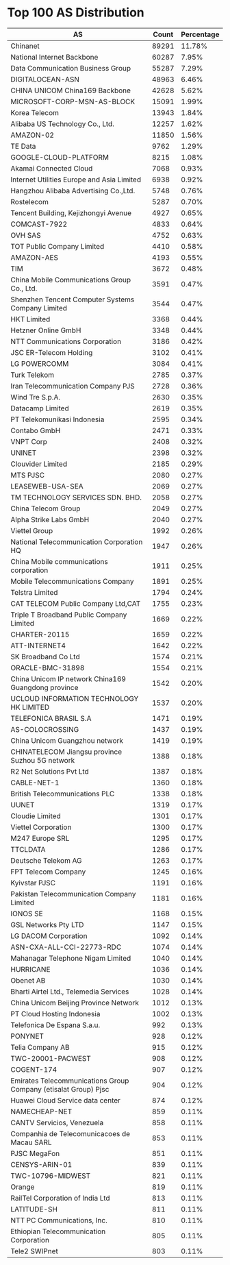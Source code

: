 # Top 100 AS Distribution
| AS | Count | Percentage |
|----|----|----|
| Chinanet | 89291 | 11.78% |
| National Internet Backbone | 60287 | 7.95% |
| Data Communication Business Group | 55287 | 7.29% |
| DIGITALOCEAN-ASN | 48963 | 6.46% |
| CHINA UNICOM China169 Backbone | 42628 | 5.62% |
| MICROSOFT-CORP-MSN-AS-BLOCK | 15091 | 1.99% |
| Korea Telecom | 13943 | 1.84% |
| Alibaba US Technology Co., Ltd. | 12257 | 1.62% |
| AMAZON-02 | 11850 | 1.56% |
| TE Data | 9762 | 1.29% |
| GOOGLE-CLOUD-PLATFORM | 8215 | 1.08% |
| Akamai Connected Cloud | 7068 | 0.93% |
| Internet Utilities Europe and Asia Limited | 6938 | 0.92% |
| Hangzhou Alibaba Advertising Co.,Ltd. | 5748 | 0.76% |
| Rostelecom | 5287 | 0.70% |
| Tencent Building, Kejizhongyi Avenue | 4927 | 0.65% |
| COMCAST-7922 | 4833 | 0.64% |
| OVH SAS | 4752 | 0.63% |
| TOT Public Company Limited | 4410 | 0.58% |
| AMAZON-AES | 4193 | 0.55% |
| TIM | 3672 | 0.48% |
| China Mobile Communications Group Co., Ltd. | 3591 | 0.47% |
| Shenzhen Tencent Computer Systems Company Limited | 3544 | 0.47% |
| HKT Limited | 3368 | 0.44% |
| Hetzner Online GmbH | 3348 | 0.44% |
| NTT Communications Corporation | 3186 | 0.42% |
| JSC ER-Telecom Holding | 3102 | 0.41% |
| LG POWERCOMM | 3084 | 0.41% |
| Turk Telekom | 2785 | 0.37% |
| Iran Telecommunication Company PJS | 2728 | 0.36% |
| Wind Tre S.p.A. | 2630 | 0.35% |
| Datacamp Limited | 2619 | 0.35% |
| PT Telekomunikasi Indonesia | 2595 | 0.34% |
| Contabo GmbH | 2471 | 0.33% |
| VNPT Corp | 2408 | 0.32% |
| UNINET | 2398 | 0.32% |
| Clouvider Limited | 2185 | 0.29% |
| MTS PJSC | 2080 | 0.27% |
| LEASEWEB-USA-SEA | 2069 | 0.27% |
| TM TECHNOLOGY SERVICES SDN. BHD. | 2058 | 0.27% |
| China Telecom Group | 2049 | 0.27% |
| Alpha Strike Labs GmbH | 2040 | 0.27% |
| Viettel Group | 1992 | 0.26% |
| National Telecommunication Corporation HQ | 1947 | 0.26% |
| China Mobile communications corporation | 1911 | 0.25% |
| Mobile Telecommunications Company | 1891 | 0.25% |
| Telstra Limited | 1794 | 0.24% |
| CAT TELECOM Public Company Ltd,CAT | 1755 | 0.23% |
| Triple T Broadband Public Company Limited | 1669 | 0.22% |
| CHARTER-20115 | 1659 | 0.22% |
| ATT-INTERNET4 | 1642 | 0.22% |
| SK Broadband Co Ltd | 1574 | 0.21% |
| ORACLE-BMC-31898 | 1554 | 0.21% |
| China Unicom IP network China169 Guangdong province | 1542 | 0.20% |
| UCLOUD INFORMATION TECHNOLOGY HK LIMITED | 1537 | 0.20% |
| TELEFONICA BRASIL S.A | 1471 | 0.19% |
| AS-COLOCROSSING | 1437 | 0.19% |
| China Unicom Guangzhou network | 1419 | 0.19% |
| CHINATELECOM Jiangsu province Suzhou 5G network | 1388 | 0.18% |
| R2 Net Solutions Pvt Ltd | 1387 | 0.18% |
| CABLE-NET-1 | 1360 | 0.18% |
| British Telecommunications PLC | 1338 | 0.18% |
| UUNET | 1319 | 0.17% |
| Cloudie Limited | 1301 | 0.17% |
| Viettel Corporation | 1300 | 0.17% |
| M247 Europe SRL | 1295 | 0.17% |
| TTCLDATA | 1286 | 0.17% |
| Deutsche Telekom AG | 1263 | 0.17% |
| FPT Telecom Company | 1245 | 0.16% |
| Kyivstar PJSC | 1191 | 0.16% |
| Pakistan Telecommunication Company Limited | 1181 | 0.16% |
| IONOS SE | 1168 | 0.15% |
| GSL Networks Pty LTD | 1147 | 0.15% |
| LG DACOM Corporation | 1092 | 0.14% |
| ASN-CXA-ALL-CCI-22773-RDC | 1074 | 0.14% |
| Mahanagar Telephone Nigam Limited | 1040 | 0.14% |
| HURRICANE | 1036 | 0.14% |
| Obenet AB | 1030 | 0.14% |
| Bharti Airtel Ltd., Telemedia Services | 1028 | 0.14% |
| China Unicom Beijing Province Network | 1012 | 0.13% |
| PT Cloud Hosting Indonesia | 1002 | 0.13% |
| Telefonica De Espana S.a.u. | 992 | 0.13% |
| PONYNET | 928 | 0.12% |
| Telia Company AB | 915 | 0.12% |
| TWC-20001-PACWEST | 908 | 0.12% |
| COGENT-174 | 907 | 0.12% |
| Emirates Telecommunications Group Company (etisalat Group) Pjsc | 904 | 0.12% |
| Huawei Cloud Service data center | 874 | 0.12% |
| NAMECHEAP-NET | 859 | 0.11% |
| CANTV Servicios, Venezuela | 858 | 0.11% |
| Companhia de Telecomunicacoes de Macau SARL | 853 | 0.11% |
| PJSC MegaFon | 851 | 0.11% |
| CENSYS-ARIN-01 | 839 | 0.11% |
| TWC-10796-MIDWEST | 821 | 0.11% |
| Orange | 819 | 0.11% |
| RailTel Corporation of India Ltd | 813 | 0.11% |
| LATITUDE-SH | 811 | 0.11% |
| NTT PC Communications, Inc. | 810 | 0.11% |
| Ethiopian Telecommunication Corporation | 805 | 0.11% |
| Tele2 SWIPnet | 803 | 0.11% |
